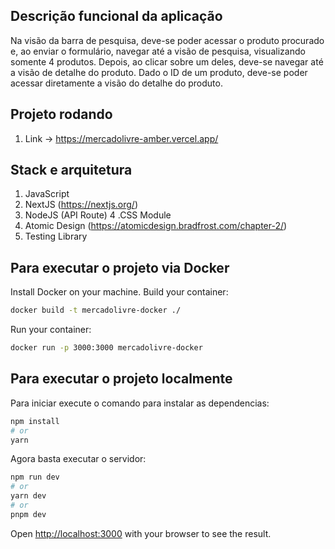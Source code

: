 ## Descrição funcional da aplicação
Na visão da barra de pesquisa, deve-se poder acessar o produto procurado e, ao enviar o formulário, navegar até a visão de pesquisa, visualizando somente 4 produtos. Depois, ao clicar sobre um deles, deve-se navegar até a visão de detalhe do produto.
Dado o ID de um produto, deve-se poder acessar diretamente a visão do detalhe do produto.

## Projeto rodando
1. Link -> https://mercadolivre-amber.vercel.app/

## Stack e arquitetura
1. JavaScript
2. NextJS (https://nextjs.org/)
3. NodeJS (API Route)
4 .CSS Module 
5. Atomic Design (https://atomicdesign.bradfrost.com/chapter-2/)
6. Testing Library

## Para executar o projeto via Docker
Install Docker on your machine.
Build your container:
```bash 
docker build -t mercadolivre-docker ./
```
Run your container: 
```bash
docker run -p 3000:3000 mercadolivre-docker
```


## Para executar o projeto localmente
Para iniciar execute o comando para instalar as dependencias:
```bash
npm install
# or
yarn
```

Agora basta executar o servidor:
```bash
npm run dev
# or
yarn dev
# or
pnpm dev
```

Open [http://localhost:3000](http://localhost:3000) with your browser to see the result.
